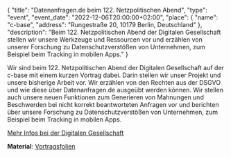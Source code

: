 {
    "title": "Datenanfragen.de beim 122. Netzpolitischen Abend",
    "type": "event",
    "event_date": "2022-12-06T20:00:00+02:00",
    "place": {
        "name": "c-base",
        "address": "Rungestraße 20, 10179 Berlin, Deutschland"
    },
    "description": "Beim 122. Netzpolitischen Abend der Digitalen Gesellschaft stellen wir unsere Werkzeuge und Ressourcen vor und erzählen von unserer Forschung zu Datenschutzverstößen von Unternehmen, zum Beispiel beim Tracking in mobilen Apps."
}

Wir sind beim 122. Netzpolitischen Abend der Digitalen Gesellschaft auf der c-base mit einem kurzen Vortrag dabei. Darin stellen wir unser Projekt und unsere bisherige Arbeit vor. Wir erzählen von den Rechten aus der DSGVO und wie diese über Datenanfragen.de ausgeübt werden können. Wir stellen auch unsere neuen Funktionen zum Generieren von Mahnungen und Beschwerden bei nicht korrekt beantworteten Anfragen vor und berichten über unsere Forschung zu Datenschutzverstößen von Unternehmen, zum Beispiel beim Tracking in mobilen Apps.

[Mehr Infos bei der Digitalen Gesellschaft](https://digitalegesellschaft.de/2022/11/122-netzpolitischer-abend/)

**Material**: [Vortragsfolien](https://static.dacdn.de/talks/slides/2022-12-06-npa-122.pdf)
